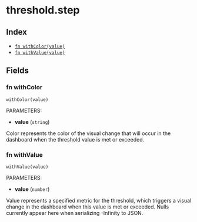 # threshold.step



## Index

* [`fn withColor(value)`](#fn-withcolor)
* [`fn withValue(value)`](#fn-withvalue)

## Fields

### fn withColor

```jsonnet
withColor(value)
```

PARAMETERS:

* **value** (`string`)

Color represents the color of the visual change that will occur in the dashboard when the threshold value is met or exceeded.
### fn withValue

```jsonnet
withValue(value)
```

PARAMETERS:

* **value** (`number`)

Value represents a specified metric for the threshold, which triggers a visual change in the dashboard when this value is met or exceeded.
Nulls currently appear here when serializing -Infinity to JSON.